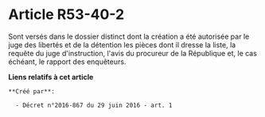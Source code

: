 # Article R53-40-2

Sont versés dans le dossier distinct dont la création a été autorisée par le juge des libertés et de la détention les pièces
dont il dresse la liste, la requête du juge d'instruction, l'avis du procureur de la République et, le cas échéant, le
rapport des enquêteurs.

**Liens relatifs à cet article**

	**Créé par**:

	  - Décret n°2016-867 du 29 juin 2016 - art. 1
